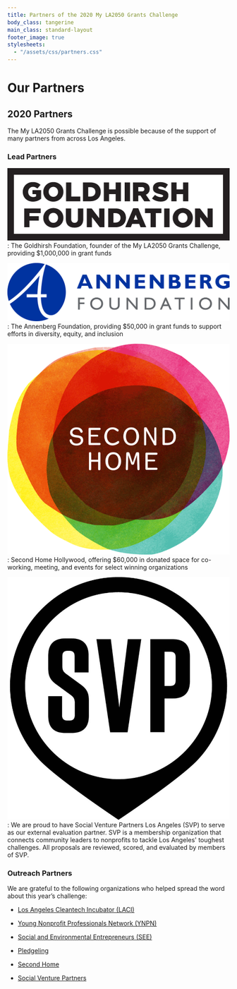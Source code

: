 ```yaml
---
title: Partners of the 2020 My LA2050 Grants Challenge
body_class: tangerine
main_class: standard-layout
footer_image: true
stylesheets:
  - "/assets/css/partners.css"
---
```


# Our Partners

## 2020 Partners

The My LA2050 Grants Challenge is possible because of the support of many partners from across Los Angeles.

### Lead Partners

[![The Goldhirsh Foundation](/assets/images/logos/goldhirsh-foundation.png)](https://goldhirshfoundation.org)
: The Goldhirsh Foundation, founder of the My LA2050 Grants Challenge, providing $1,000,000 in grant funds

[![The Annenberg Foundation](/assets/images/logos/annenberg-foundation.png)](https://annenberg.org)
: The Annenberg Foundation, providing $50,000 in grant funds to support efforts in diversity, equity, and inclusion

[![Second Home](/assets/images/logos/second-home.png)](https://secondhome.io)
: Second Home Hollywood, offering $60,000 in donated space for co-working, meeting, and events for select winning organizations

[![Social Venture Partners Los Angeles](/assets/images/logos/social-venture-partners.jpg)](https://www.svpla.org/)
: We are proud to have Social Venture Partners Los Angeles (SVP) to serve as our external evaluation partner. SVP is a membership organization that connects community leaders to nonprofits to tackle Los Angeles' toughest challenges. All proposals are reviewed, scored, and evaluated by members of SVP.

### Outreach Partners

We are grateful to the following organizations who helped spread the word about this year’s challenge:

* [Los Angeles Cleantech Incubator (LACI)](https://laincubator.org/)

* [Young Nonprofit Professionals Network (YNPN)](https://www.ynpnla.org/)

* [Social and Environmental Entrepreneurs (SEE)](http://saveourplanet.org/)

* [Pledgeling](https://www.pledgeling.com/)

* [Second Home](https://secondhome.io)

* [Social Venture Partners](https://svpla.org/)
